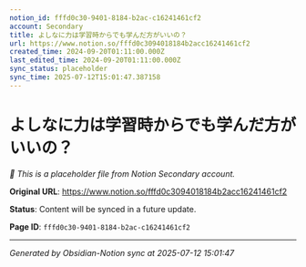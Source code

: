 ```yaml
---
notion_id: fffd0c30-9401-8184-b2ac-c16241461cf2
account: Secondary
title: よしなに力は学習時からでも学んだ方がいいの？
url: https://www.notion.so/fffd0c3094018184b2acc16241461cf2
created_time: 2024-09-20T01:11:00.000Z
last_edited_time: 2024-09-20T01:11:00.000Z
sync_status: placeholder
sync_time: 2025-07-12T15:01:47.387158
---
```


# よしなに力は学習時からでも学んだ方がいいの？

*🔄 This is a placeholder file from Notion Secondary account.*

**Original URL**: https://www.notion.so/fffd0c3094018184b2acc16241461cf2

**Status**: Content will be synced in a future update.

**Page ID**: `fffd0c30-9401-8184-b2ac-c16241461cf2`

---

*Generated by Obsidian-Notion sync at 2025-07-12 15:01:47*
